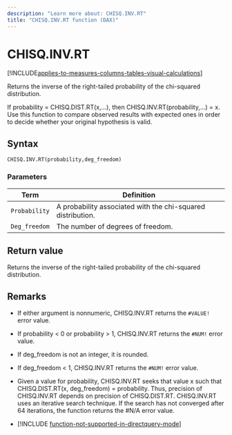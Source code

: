 ```yaml
---
description: "Learn more about: CHISQ.INV.RT"
title: "CHISQ.INV.RT function (DAX)"
---
```

# CHISQ.INV.RT

[!INCLUDE[applies-to-measures-columns-tables-visual-calculations](includes/applies-to-measures-columns-tables-visual-calculations.md)]

Returns the inverse of the right-tailed probability of the chi-squared distribution.  
  
If probability = CHISQ.DIST.RT(x,...), then CHISQ.INV.RT(probability,...) = x. Use this function to compare observed results with expected ones in order to decide whether your original hypothesis is valid.  
  
## Syntax  
  
```dax
CHISQ.INV.RT(probability,deg_freedom)  
```
  
### Parameters  
  
|Term|Definition|  
|--------|--------------|  
|`Probability`|A probability associated with the chi-squared distribution.|  
|`Deg_freedom`|The number of degrees of freedom.|  
  
## Return value

Returns the inverse of the right-tailed probability of the chi-squared distribution.  
  
## Remarks

- If either argument is nonnumeric, CHISQ.INV.RT returns the `#VALUE!` error value.  
  
- If probability &lt; 0 or probability &gt; 1, CHISQ.INV.RT returns the `#NUM!` error value.  
  
- If deg_freedom is not an integer, it is rounded.  
  
- If deg_freedom &lt; 1, CHISQ.INV.RT returns the `#NUM!` error value.  
  
- Given a value for probability, CHISQ.INV.RT seeks that value x such that CHISQ.DIST.RT(x, deg_freedom) = probability. Thus, precision of CHISQ.INV.RT depends on precision of CHISQ.DIST.RT. CHISQ.INV.RT uses an iterative search technique. If the search has not converged after 64 iterations, the function returns the #N/A error value.  

- [!INCLUDE [function-not-supported-in-directquery-mode](includes/function-not-supported-in-directquery-mode.md)]
